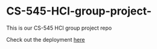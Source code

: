 # CS-545-HCI-group-project-
This is our CS-545 HCI group project repo

Check out the deployment [here](https://periodic-table-cs545.vercel.app)
